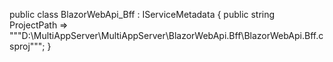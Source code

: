 public class BlazorWebApi_Bff : IServiceMetadata
{
  public string ProjectPath => """D:\MultiAppServer\MultiAppServer\BlazorWebApi.Bff\BlazorWebApi.Bff.csproj""";
}
